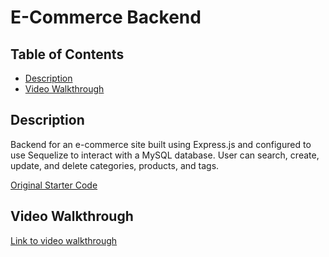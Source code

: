 # E-Commerce Backend

## Table of Contents
* [Description](#description)
* [Video Walkthrough](#video-walkthrough)

## Description
Backend for an e-commerce site built using Express.js and configured to use Sequelize to interact with a MySQL database. User can search, create, update, and delete categories, products, and tags.

[Original Starter Code](https://github.com/coding-boot-camp/fantastic-umbrella.git)

## Video Walkthrough
[Link to video walkthrough](https://drive.google.com/file/d/1iyfYK0afRtyZlA8rIOsdnTYia4NhdN4d/view?usp=drive_link)
